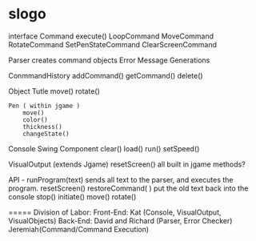 slogo
=====


interface Command
	execute()
    LoopCommand
    MoveCommand
    RotateCommand
    SetPenStateCommand
    ClearScreenCommand
	


Parser
	creates command objects
Error Message Generations
    


ConmmandHistory
	addCommand()
	getCommand()
	delete()

Object
	Tutle
		move()
		rotate()

	Pen ( within jgame )
		move()
		color()
		thickness()
		changeState()

Console
	Swing Component
		clear()
		load()
		run()
		setSpeed()	

VisualOutput (extends Jgame)
	resetScreen()
	all built in jgame methods?


API - 
    runProgram(text)
        sends all text to the parser, and executes the program.
    resetScreen()
    restoreCommand( )
        put the old text back into the console
    stop()
    initiate()
    move()
    rotate()
    
=====
Division of Labor:
Front-End:
    Kat (Console, VisualOutput, VisualObjects)
Back-End:
    David and Richard (Parser, Error Checker)
    Jeremiah(Command/Command Execution)
	